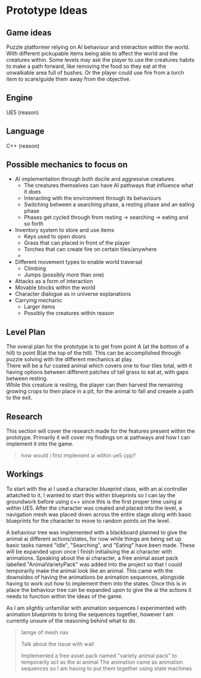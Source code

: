 # Prototype Ideas

## Game ideas

Puzzle platformer relying on AI behaviour and interaction within the world. With different pickupable items being able to affect the world and the creatures within. Some levels may ask the player to use the creatures habits to make a path forward, like removing the food so they eat at the unwalkable area full of bushes. Or the player could use fire from a torch item to scare/guide them away from the objective.

## Engine

UE5 
(reason)

## Language

C++
(reason)

## Possible mechanics to focus on
- AI implementation through both docile and aggressive creatures
    - The creatures themselves can have AI pathways that influence what it does
    - Interacting with the environment through its behaviours
    - Switching between a searching phase, a resting phase and an eating phase
    - Phases get cycled through from resting -> searching -> eating and so forth
- Inventory system to store and use items
    - Keys used to open doors
    - Grass that can placed in front of the player
    - Torches that can create fire on certain tiles/anywhere
    - 
- Different movement types to enable world traversal
    - Climbing
    - Jumps (possibly more than one)
- Attacks as a form of interaction
- Movable blocks within the world
- Character dialogue as in universe explanations
- Carrying mechanic
    - Larger items
    - Possibly the creatures within reason

## Level Plan

The overal plan for the prototype is to get from point A (at the bottom of a hill) to point B(at the top of the hill). This can be accomplished through puzzle solving with the different mechanics at play.  
There will be a fur coated animal which covers one to four tiles total, with it having options between different patches of tall grass to eat at, with gaps between resting.  
While this creature is resting, the player can then harvest the remaining growing crops to then place in a pit, for the animal to fall and creaete a path to the exit.

## Research

This section will cover the research made for the features present within the prototype. Primarily it will cover my findings on ai pathways and how I can implement it into the game.

> how would i first implement ai within ue5 cpp?
>

## Workings

To start with the ai I used a character blueprint class, with an ai controller attatched to it. I wanted to start this within blueprints so I can lay the groundwork before using c++ since this is the first proper time using ai within UE5. After the character was created and placed into the level, a navigation mesh was placed down across the entire stage along with basic blueprints for the character to move to random points on the level.

A behaviour tree was implemented with a blackboard planned to give the animal ai different actions/states, for now while things are being set up basic tasks named "Idle", "Searching", and "Eating" have been made. These will be expanded upon once I finish initialising the ai character with animations.
Speaking about the ai character, a free animal asset pack labelled "AnimalVarietyPack" was added into the project so that I could temporarily make the animal look like an animal. This came with the downsides of having the animations be animation sequences, alongside having to work out how to implement them into the states. Once this is in place the behaviour tree can be expanded upon to give the ai the actions it needs to function within the ideas of the game.

As I am slightly unfamiliar with animation sequences I experimented with animation blueprints to bring the sequences together, however I am currently unsure of the reasoning behind what to do.


>
> Iamge of mesh nav
>
> Talk about the issue with wall
> 
> Implemented a free asset pack named "variety animal pack" to temporarily act as the ai animal
> The animation came as animation sequences so I am having to put them together using state machines
